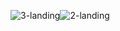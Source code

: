 ![3-landing](https://github.com/user-attachments/assets/39a5921c-c0fc-440f-9db9-e7f04a61e270)![2-landing](https://github.com/user-attachments/assets/ada998e1-22e7-49d0-a061-f061d51ba839)

